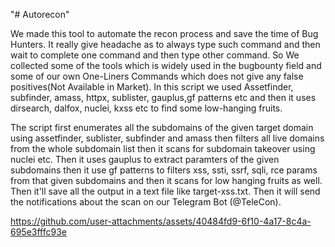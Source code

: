 "# Autorecon" 

We made this tool to automate the recon process and save the time of Bug Hunters. It really give headache as to always type such command and then wait to complete one command and then type other command. So We collected some of the tools which is widely used in the bugbounty field and some of our own One-Liners Commands which does not give any false positives(Not Available in Market). In this script we used Assetfinder, subfinder, amass, httpx, sublister, gauplus,gf patterns etc and then it uses dirsearch, dalfox, nuclei, kxss etc to find some low-hanging fruits.

The script first enumerates all the subdomains of the given target domain using assetfinder, sublister, subfinder and amass then filters all live domains from the whole subdomain list then it scans for subdomain takeover using nuclei etc. Then it uses gauplus to extract paramters of the given subdomains then it use gf patterns to filters xss, ssti, ssrf, sqli, rce params from that given subdomains and then it scans for low hanging fruits as well. Then it'll save all the output in a text file like target-xss.txt. Then it will send the notifications about the scan on our Telegram Bot (@TeleCon).


https://github.com/user-attachments/assets/40484fd9-6f10-4a17-8c4a-695e3fffc93e

